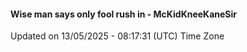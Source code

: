 #### Wise man says only fool rush in - McKidKneeKaneSir
Updated on 13/05/2025 - 08:17:31 (UTC) Time Zone

